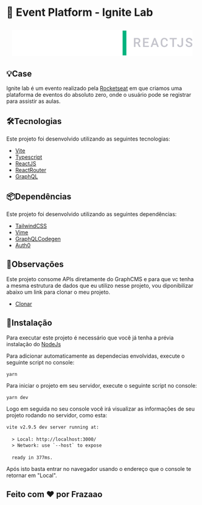 # 🚀 Event Platform - Ignite Lab
<h2 align="center">
  <img src="src/assets/ignite-lab.svg">
</h2>

## 💡Case
Ignite lab é um evento realizado pela [Rocketseat](http://rocketseat.com.br/) em que criamos uma plataforma de eventos do absoluto zero, onde o usuário pode se registrar para assistir as aulas.

## 🛠️Tecnologias
Este projeto foi desenvolvido utilizando as seguintes tecnologias:
- [Vite](https://vitejs.dev/)
- [Typescript](https://www.typescriptlang.org/)
- [ReactJS](https://reactjs.org/)
- [ReactRouter](https://reactrouterdotcom.fly.dev/docs/en/v6)
- [GraphQL](https://graphql.org/)

## 📦Dependências
Este projeto foi desenvolvido utilizando as seguintes dependências:
- [TailwindCSS](https://tailwindcss.com/)
- [Vime](https://vimejs.com/)
- [GraphQLCodegen](https://www.graphql-code-generator.com/)
- [Auth0](https://auth0.com/)

## 👀Observações
Este projeto consome APIs diretamente do GraphCMS e para que vc tenha a mesma estrutura de dados que eu utilizo nesse projeto, vou diponibilizar abaixo um link para clonar o meu projeto.
- [Clonar](https://app.graphcms.com/clone/00dc203a15ed4e628af01a09e1c3b9be?name=Ignite%20Lab%20-%20Frazaao)

## 🚀Instalação

Para executar este projeto é necessário que você já tenha a prévia instalação do [NodeJs](https://nodejs.org/)

Para adicionar automaticamente as dependecias envolvidas, execute o seguinte script no console:

```
yarn
```

Para iniciar o projeto em seu servidor, execute o seguinte script no console:

```
yarn dev
```

Logo em seguida no seu console você irá visualizar as informações de seu projeto rodando no servidor, como esta:

```
vite v2.9.5 dev server running at:

  > Local: http://localhost:3000/
  > Network: use `--host` to expose

  ready in 377ms.
```

Após isto basta entrar no navegador usando o endereço que o console te retornar em "Local".

## Feito com ❤️ por Frazaao
